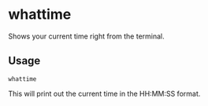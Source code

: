 # whattime
Shows your current time right from the terminal.

## Usage
```
whattime
```
This will print out the current time in the HH:MM:SS format.